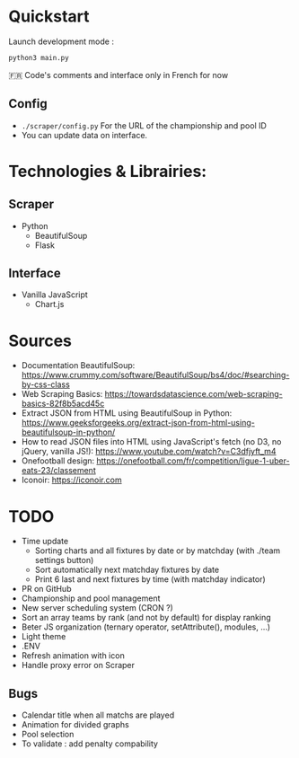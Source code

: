 # Quickstart
Launch development mode :
```bash
python3 main.py
```
🇫🇷 Code's comments and interface only in French for now

## Config
- `./scraper/config.py` For the URL of the championship and pool ID
- You can update data on interface.


# Technologies & Librairies:

## Scraper
- Python
    - BeautifulSoup
    - Flask

## Interface
- Vanilla JavaScript
    - Chart.js


# Sources
- Documentation BeautifulSoup: https://www.crummy.com/software/BeautifulSoup/bs4/doc/#searching-by-css-class
- Web Scraping Basics: https://towardsdatascience.com/web-scraping-basics-82f8b5acd45c 
- Extract JSON from HTML using BeautifulSoup in Python: https://www.geeksforgeeks.org/extract-json-from-html-using-beautifulsoup-in-python/
- How to read JSON files into HTML using JavaScript's fetch (no D3, no jQuery, vanilla JS!): https://www.youtube.com/watch?v=C3dfjyft_m4 
- Onefootball design: https://onefootball.com/fr/competition/ligue-1-uber-eats-23/classement
- Iconoir: https://iconoir.com


# TODO
- Time update
    - Sorting charts and all fixtures by date or by matchday (with ./team settings button)
    - Sort automatically next matchday fixtures by date
    - Print 6 last and next fixtures by time (with matchday indicator)
- PR on GitHub
- Championship and pool management
- New server scheduling system (CRON ?)
- Sort an array teams by rank (and not by default) for display ranking
- Beter JS organization (ternary operator, setAttribute(), modules, ...)
- Light theme
- .ENV
- Refresh animation with icon
- Handle proxy error on Scraper

## Bugs
- Calendar title when all matchs are played
- Animation for divided graphs
- Pool selection
- To validate : add penalty compability 